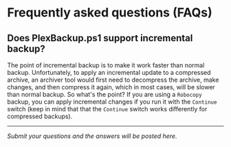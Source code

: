 # Frequently asked questions (FAQs)

## Does PlexBackup.ps1 support incremental backup?

The point of incremental backup is to make it work faster than normal backup. Unfortunately, to apply an incremental update to a compressed archive, an archiver tool would first need to decompress the archive, make changes, and then compress it again, which in most cases, will be slower than normal backup. So what's the point? If you are using a `Robocopy` backup, you can apply incremental changes if you run it with the `Continue` switch (keep in mind that that the `Continue` switch works differently for compressed backups).

***

_Submit your questions and the answers will be posted here._
